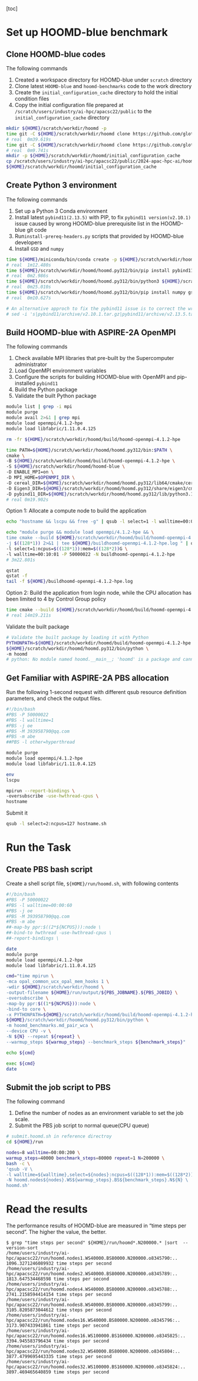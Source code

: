 [toc]

# Set up HOOMD-blue benchmark

## Clone HOOMD-blue codes

The following commands

1. Created a workspace directory for HOOMD-blue under `scratch` directory
2. Clone latest `HOOMD-blue` and `hoomd-benchmarks` code to the work directory
4. Create the `initial_configuration_cache` directory to hold the initial condition files
4. Copy the initial configuration file prepared at `/scratch/users/industry/ai-hpc/apacsc22/public` to the `initial_configuration_cache` directory

```bash
mkdir ${HOME}/scratch/workdir/hoomd -p
time git -C ${HOME}/scratch/workdir/hoomd clone https://github.com/glotzerlab/hoomd-blue  --recursive
# real	0m39.619s
time git -C ${HOME}/scratch/workdir/hoomd clone https://github.com/glotzerlab/hoomd-benchmarks
# real	0m9.741s
mkdir -p ${HOME}/scratch/workdir/hoomd/initial_configuration_cache
cp /scratch/users/industry/ai-hpc/apacsc22/public/2024-apac-hpc-ai/hoomd/initial_configuration_cache/hard_sphere_200000_1.0_3.gsd \
${HOME}/scratch/workdir/hoomd/initial_configuration_cache
```

## Create Python 3 environment

The following commands

1. Set up a Python 3 Conda environment
2. Install latest `pybind11(2.13.5)` with PIP, to fix `pybind11 version(v2.10.1)` issue caused by wrong HOOMD-blue prerequisite list in the HOOMD-blue git code
3. Run`install-prereq-headers.py` scripts that provided by HOOMD-blue developers
4. Install `GSD` and `numpy`

```bash
time ${HOME}/miniconda/bin/conda create -p ${HOME}/scratch/workdir/hoomd/hoomd.py312 python=3.12 -y
# real	1m12.480s
time ${HOME}/scratch/workdir/hoomd/hoomd.py312/bin/pip install pybind11
# real	0m2.986s
time ${HOME}/scratch/workdir/hoomd/hoomd.py312/bin/python3 ${HOME}/scratch/workdir/hoomd/hoomd-blue/install-prereq-headers.py -y
# real	0m25.010s
time ${HOME}/scratch/workdir/hoomd/hoomd.py312/bin/pip install numpy gsd
# real	0m10.627s

# An alternative approch to fix the pybind11 issue is to correct the wrong version number in prereq script
# sed -i 's|pybind11/archive/v2.10.1.tar.gz|pybind11/archive/v2.13.5.tar.gz|g' hoomd-blue/install-prereq-headers.py
```

## Build HOOMD-blue with ASPIRE-2A OpenMPI

The following commands

1. Check available MPI libraries that pre-built by the Supercomputer administrator
2. Load OpenMPI environment variables
3. Configure the scripts for building HOOMD-blue with OpenMPI and pip-installed `pybind11`
4. Build the Python package
5. Validate the built Python package

```bash
module list | grep -i mpi
module purge
module avail 2>&1 | grep mpi
module load openmpi/4.1.2-hpe
module load libfabric/1.11.0.4.125

rm -fr ${HOME}/scratch/workdir/hoomd/build/hoomd-openmpi-4.1.2-hpe

time PATH=${HOME}/scratch/workdir/hoomd/hoomd.py312/bin:$PATH \
cmake \
-B ${HOME}/scratch/workdir/hoomd/build/hoomd-openmpi-4.1.2-hpe \
-S ${HOME}/scratch/workdir/hoomd/hoomd-blue \
-D ENABLE_MPI=on \
-D MPI_HOME=$OPENMPI_DIR \
-D cereal_DIR=${HOME}/scratch/workdir/hoomd/hoomd.py312/lib64/cmake/cereal \
-D Eigen3_DIR=${HOME}/scratch/workdir/hoomd/hoomd.py312/share/eigen3/cmake \
-D pybind11_DIR=${HOME}/scratch/workdir/hoomd/hoomd.py312/lib/python3.12/site-packages/pybind11/share/cmake/pybind11
# real 0m19.902s
```

Option 1: Allocate a compute node to build the application

```bash
echo "hostname && lscpu && free -g" | qsub -l select=1 -l walltime=00:00:01 -P 50000022

echo "module purge && module load openmpi/4.1.2-hpe && \
time cmake --build ${HOME}/scratch/workdir/hoomd/build/hoomd-openmpi-4.1.2-hpe \
-j $((128*1)) 2>&1 | tee ${HOME}/buildhoomd-openmpi-4.1.2-hpe.log " | qsub \
-l select=1:ncpus=$((128*1)):mem=$((128*2))G \
-l walltime=00:10:01 -P 50000022 -N buildhoomd-openmpi-4.1.2-hpe
# 3m22.801s

qstat
qstat -f
tail -f ${HOME}/buildhoomd-openmpi-4.1.2-hpe.log
```

Option 2: Build the application from login node, while the CPU allocation has been limited to 4 by Control Group policy

```bash
time cmake --build ${HOME}/scratch/workdir/hoomd/build/hoomd-openmpi-4.1.2-hpe -j 4
# real 14m19.211s
```

Validate the built package

```bash
# Validate the built package by loading it with Python
PYTHONPATH=${HOME}/scratch/workdir/hoomd/build/hoomd-openmpi-4.1.2-hpe \
${HOME}/scratch/workdir/hoomd/hoomd.py312/bin/python \
-m hoomd
# python: No module named hoomd.__main__; 'hoomd' is a package and cannot be directly executed
```

## Get Familiar with ASPIRE-2A PBS allocation

Run the following 1-second request with different qsub resource definition parameters, and check the output files. 

```bash
#!/bin/bash
#PBS -P 50000022
#PBS -l walltime=1
#PBS -j oe
#PBS -M 393958790@qq.com
#PBS -m abe
##PBS -l other=hyperthread

module purge
module load openmpi/4.1.2-hpe
module load libfabric/1.11.0.4.125

env
lscpu

mpirun --report-bindings \
-oversubscribe -use-hwthread-cpus \
hostname
```

Submit it

```bash
qsub -l select=2:ncpus=127 hostname.sh
```



# Run the Task 

## Create PBS bash script

Create a shell script file, `${HOME}/run/hoomd.sh`, with following contents

```bash
#!/bin/bash
#PBS -P 50000022
#PBS -l walltime=00:00:60
#PBS -j oe
#PBS -M 393958790@qq.com
#PBS -m abe
##-map-by ppr:$((2*${NCPUS})):node \
##-bind-to hwthread -use-hwthread-cpus \
##-report-bindings \

date
module purge
module load openmpi/4.1.2-hpe
module load libfabric/1.11.0.4.125

cmd="time mpirun \
-mca opal_common_ucx_opal_mem_hooks 1 \
-wdir ${HOME}/scratch/workdir/hoomd \
-output-filename ${HOME}/run/output/${PBS_JOBNAME}.${PBS_JOBID} \
-oversubscribe \
-map-by ppr:$((1*${NCPUS})):node \
-bind-to core \
-x PYTHONPATH=${HOME}/scratch/workdir/hoomd/build/hoomd-openmpi-4.1.2-hpe:${HOME}/scratch/workdir/hoomd/hoomd-benchmarks \
${HOME}/scratch/workdir/hoomd/hoomd.py312/bin/python \
-m hoomd_benchmarks.md_pair_wca \
--device CPU -v \
-N ${N} --repeat ${repeat} \
--warmup_steps ${warmup_steps} --benchmark_steps ${benchmark_steps}"

echo ${cmd}

exec ${cmd}
date
```

## Submit the job script to PBS

The following command

1. Define the number of nodes as an environment variable to set the job scale.
2. Submit the PBS job script to normal queue(CPU queue)

```bash
# submit.hoomd.sh in reference directroy
cd ${HOME}/run

nodes=8 walltime=00:00:200 \
warmup_steps=40000 benchmark_steps=80000 repeat=1 N=200000 \
bash -c \
'qsub -V \
-l walltime=${walltime},select=${nodes}:ncpus=$((128*1)):mem=$((128*2))gb \
-N hoomd.nodes${nodes}.WS${warmup_steps}.BS${benchmark_steps}.N${N} \
hoomd.sh'

```



# Read the results

The performance results of HOOMD-blue are measured in “time steps per second”. The higher the value, the better.

```
$ grep "time steps per second" ${HOME}/run/hoomd*.N200000.* |sort  --version-sort
/home/users/industry/ai-hpc/apacsc22/run/hoomd.nodes1.WS40000.BS80000.N200000.o8345790:.. 1096.3271246089932 time steps per second
/home/users/industry/ai-hpc/apacsc22/run/hoomd.nodes2.WS40000.BS80000.N200000.o8345789:.. 1813.647534468598 time steps per second
/home/users/industry/ai-hpc/apacsc22/run/hoomd.nodes4.WS40000.BS80000.N200000.o8345788:.. 2741.2158594414154 time steps per second
/home/users/industry/ai-hpc/apacsc22/run/hoomd.nodes8.WS40000.BS80000.N200000.o8345799:.. 3105.8205873044612 time steps per second
/home/users/industry/ai-hpc/apacsc22/run/hoomd.nodes16.WS40000.BS80000.N200000.o8345796:.. 3173.907433941861 time steps per second
/home/users/industry/ai-hpc/apacsc22/run/hoomd.nodes16.WS100000.BS160000.N200000.o8345825:.. 3394.945583796434 time steps per second
/home/users/industry/ai-hpc/apacsc22/run/hoomd.nodes32.WS40000.BS80000.N200000.o8345804:.. 3877.4799695443335 time steps per second
/home/users/industry/ai-hpc/apacsc22/run/hoomd.nodes32.WS100000.BS160000.N200000.o8345824:.. 3897.469465640859 time steps per second
```

